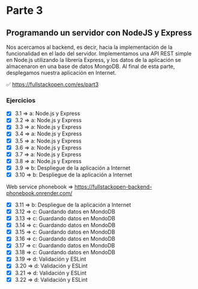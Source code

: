 # Parte 3

## Programando un servidor con NodeJS y Express

Nos acercamos al backend, es decir, hacia la implementación de la funcionalidad en el lado del servidor. Implementamos una API REST simple en Node.js utilizando la librería Express, y los datos de la aplicación se almacenaron en una base de datos MongoDB. Al final de esta parte, desplegamos nuestra aplicación en Internet.

✅ https://fullstackopen.com/es/part3

### Ejercicios

- [x] 3.1 => a: Node.js y Express
- [x] 3.2 => a: Node.js y Express
- [x] 3.3 => a: Node.js y Express
- [x] 3.4 => a: Node.js y Express
- [x] 3.5 => a: Node.js y Express
- [x] 3.6 => a: Node.js y Express
- [x] 3.7 => a: Node.js y Express
- [x] 3.8 => a: Node.js y Express
- [x] 3.9 => b: Despliegue de la aplicación a Internet
- [x] 3.10 => b: Despliegue de la aplicación a Internet

Web service phonebook => https://fullstackopen-backend-phonebook.onrender.com/

- [x] 3.11 => b: Despliegue de la aplicación a Internet
- [x] 3.12 => c: Guardando datos en MondoDB
- [x] 3.13 => c: Guardando datos en MondoDB
- [x] 3.14 => c: Guardando datos en MondoDB
- [x] 3.15 => c: Guardando datos en MondoDB
- [x] 3.16 => c: Guardando datos en MondoDB
- [x] 3.17 => c: Guardando datos en MondoDB
- [x] 3.18 => c: Guardando datos en MondoDB
- [x] 3.19 => d: Validación y ESLint
- [x] 3.20 => d: Validación y ESLint
- [x] 3.21 => d: Validación y ESLint
- [x] 3.22 => d: Validación y ESLint
